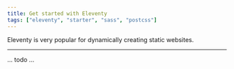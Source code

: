 ```yaml
---
title: Get started with Eleventy
tags: ["eleventy", "starter", "sass", "postcss"]
---
```


Eleventy is very popular for dynamically creating static websites.

---

... todo ...
